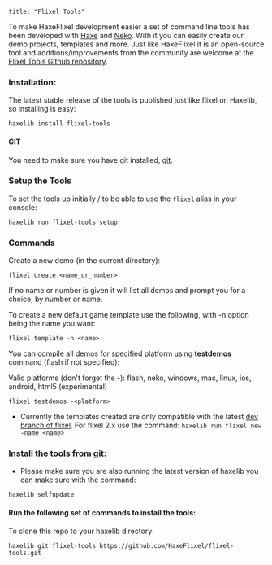 ```
title: "Flixel Tools"
```

To make HaxeFlixel development easier a set of command line tools has been developed with [Haxe](http://haxe.org) and [Neko](http://nekovm.org). With it you can easily create our demo projects, templates and more. Just like HaxeFlixel it is an open-source tool and additions/improvements from the community are welcome at the [Flixel Tools Github repository](https://github.com/HaxeFlixel/flixel-tools).

### Installation:

The latest stable release of the tools is published just like flixel on Haxelib, so installing is easy:

```
haxelib install flixel-tools
```

#### GIT

You need to make sure you have git installed, [git](http://git-scm.com/download/).

### Setup the Tools

To set the tools up initially / to be able to use the `flixel` alias in your console:

```
haxelib run flixel-tools setup
```

### Commands

Create a new demo (in the current directory):

```
flixel create <name_or_number>
```

If no name or number is given it will list all demos and prompt you for a choice, by number or name.

To create a new default game template use the following, with -n option being the name you want:

```
flixel template -n <name>
```

You can compile all demos for specified platform using __testdemos__ command (flash if not specified):

Valid platforms (don't forget the __-__): flash, neko, windows, mac, linux, ios, android, html5 (experimental)

```
flixel testdemos -<platform>
```

- Currently the templates created are only compatible with the latest [dev branch of flixel](https://github.com/HaxeFlixel/flixel). For flixel 2.x use the command: ```haxelib run flixel new -name <name>```

### Install the tools from git:

- Please make sure you are also running the latest version of haxelib you can make sure with the command:

```
haxelib selfupdate
```

#### Run the following set of commands to install the tools:

To clone this repo to your haxelib directory:

```
haxelib git flixel-tools https://github.com/HaxeFlixel/flixel-tools.git
```
